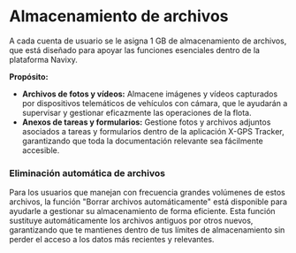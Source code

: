 # Almacenamiento de archivos

A cada cuenta de usuario se le asigna 1 GB de almacenamiento de archivos, que está diseñado para apoyar las funciones esenciales dentro de la plataforma Navixy.

**Propósito:**

- **Archivos de fotos y vídeos:** Almacene imágenes y vídeos capturados por dispositivos telemáticos de vehículos con cámara, que le ayudarán a supervisar y gestionar eficazmente las operaciones de la flota.
- **Anexos de tareas y formularios:** Gestione fotos y archivos adjuntos asociados a tareas y formularios dentro de la aplicación X-GPS Tracker, garantizando que toda la documentación relevante sea fácilmente accesible.

### Eliminación automática de archivos

Para los usuarios que manejan con frecuencia grandes volúmenes de estos archivos, la función "Borrar archivos automáticamente" está disponible para ayudarle a gestionar su almacenamiento de forma eficiente. Esta función sustituye automáticamente los archivos antiguos por otros nuevos, garantizando que te mantienes dentro de tus límites de almacenamiento sin perder el acceso a los datos más recientes y relevantes.